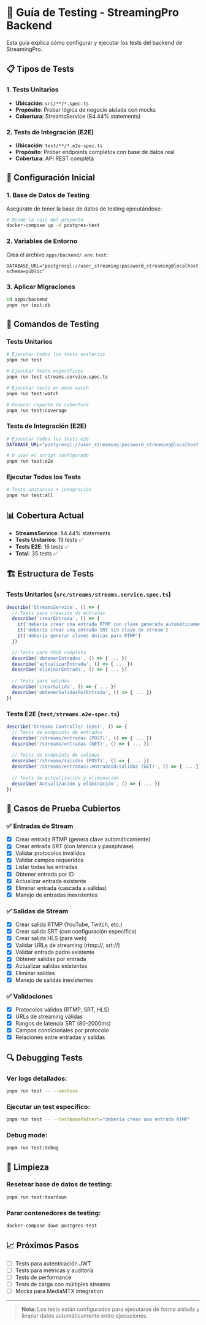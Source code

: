 # 🧪 Guía de Testing - StreamingPro Backend

Esta guía explica cómo configurar y ejecutar los tests del backend de StreamingPro.

## 📋 Tipos de Tests

### 1. **Tests Unitarios**
- **Ubicación**: `src/**/*.spec.ts`
- **Propósito**: Probar lógica de negocio aislada con mocks
- **Cobertura**: StreamsService (84.44% statements)

### 2. **Tests de Integración (E2E)**
- **Ubicación**: `test/**/*.e2e-spec.ts`
- **Propósito**: Probar endpoints completos con base de datos real
- **Cobertura**: API REST completa

## 🔧 Configuración Inicial

### 1. Base de Datos de Testing

Asegúrate de tener la base de datos de testing ejecutándose:

```bash
# Desde la raíz del proyecto
docker-compose up -d postgres-test
```

### 2. Variables de Entorno

Crea el archivo `apps/backend/.env.test`:

```env
DATABASE_URL="postgresql://user_streaming:password_streaming@localhost:5433/streamingpro_test_db?schema=public"
```

### 3. Aplicar Migraciones

```bash
cd apps/backend
pnpm run test:db
```

## 🚀 Comandos de Testing

### Tests Unitarios

```bash
# Ejecutar todos los tests unitarios
pnpm run test

# Ejecutar tests específicos
pnpm run test streams.service.spec.ts

# Ejecutar tests en modo watch
pnpm run test:watch

# Generar reporte de cobertura
pnpm run test:coverage
```

### Tests de Integración (E2E)

```bash
# Ejecutar todos los tests e2e
DATABASE_URL="postgresql://user_streaming:password_streaming@localhost:5433/streamingpro_test_db?schema=public" pnpm run test:e2e

# O usar el script configurado
pnpm run test:e2e
```

### Ejecutar Todos los Tests

```bash
# Tests unitarios + integración
pnpm run test:all
```

## 📊 Cobertura Actual

- **StreamsService**: 84.44% statements
- **Tests Unitarios**: 19 tests ✅
- **Tests E2E**: 16 tests ✅
- **Total**: 35 tests ✅

## 🏗️ Estructura de Tests

### Tests Unitarios (`src/streams/streams.service.spec.ts`)

```typescript
describe('StreamsService', () => {
  // Tests para creación de entradas
  describe('crearEntrada', () => {
    it('debería crear una entrada RTMP con clave generada automáticamente')
    it('debería crear una entrada SRT sin clave de stream')
    it('debería generar claves únicas para RTMP')
  })

  // Tests para CRUD completo
  describe('obtenerEntradas', () => { ... })
  describe('actualizarEntrada', () => { ... })
  describe('eliminarEntrada', () => { ... })
  
  // Tests para salidas
  describe('crearSalida', () => { ... })
  describe('obtenerSalidasPorEntrada', () => { ... })
})
```

### Tests E2E (`test/streams.e2e-spec.ts`)

```typescript
describe('Streams Controller (e2e)', () => {
  // Tests de endpoints de entradas
  describe('/streams/entradas (POST)', () => { ... })
  describe('/streams/entradas (GET)', () => { ... })
  
  // Tests de endpoints de salidas
  describe('/streams/salidas (POST)', () => { ... })
  describe('/streams/entradas/:entradaId/salidas (GET)', () => { ... })
  
  // Tests de actualización y eliminación
  describe('Actualización y eliminación', () => { ... })
})
```

## 🎯 Casos de Prueba Cubiertos

### ✅ Entradas de Stream
- [x] Crear entrada RTMP (genera clave automáticamente)
- [x] Crear entrada SRT (con latencia y passphrase)
- [x] Validar protocolos inválidos
- [x] Validar campos requeridos
- [x] Listar todas las entradas
- [x] Obtener entrada por ID
- [x] Actualizar entrada existente
- [x] Eliminar entrada (cascada a salidas)
- [x] Manejo de entradas inexistentes

### ✅ Salidas de Stream
- [x] Crear salida RTMP (YouTube, Twitch, etc.)
- [x] Crear salida SRT (con configuración específica)
- [x] Crear salida HLS (para web)
- [x] Validar URLs de streaming (rtmp://, srt://)
- [x] Validar entrada padre existente
- [x] Obtener salidas por entrada
- [x] Actualizar salidas existentes
- [x] Eliminar salidas
- [x] Manejo de salidas inexistentes

### ✅ Validaciones
- [x] Protocolos válidos (RTMP, SRT, HLS)
- [x] URLs de streaming válidas
- [x] Rangos de latencia SRT (80-2000ms)
- [x] Campos condicionales por protocolo
- [x] Relaciones entre entradas y salidas

## 🔍 Debugging Tests

### Ver logs detallados:
```bash
pnpm run test -- --verbose
```

### Ejecutar un test específico:
```bash
pnpm run test -- --testNamePattern="debería crear una entrada RTMP"
```

### Debug mode:
```bash
pnpm run test:debug
```

## 🧹 Limpieza

### Resetear base de datos de testing:
```bash
pnpm run test:teardown
```

### Parar contenedores de testing:
```bash
docker-compose down postgres-test
```

## 📈 Próximos Pasos

- [ ] Tests para autenticación JWT
- [ ] Tests para métricas y auditoría
- [ ] Tests de performance
- [ ] Tests de carga con múltiples streams
- [ ] Mocks para MediaMTX integration

---

> **Nota**: Los tests están configurados para ejecutarse de forma aislada y limpiar datos automáticamente entre ejecuciones. 